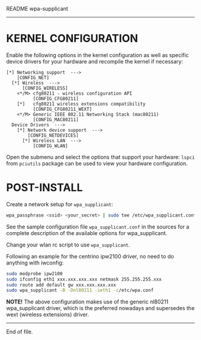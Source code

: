README wpa-supplicant

---


KERNEL CONFIGURATION
====================

Enable the following options in the kernel configuration as well as specific
device drivers for your hardware and recompile the kernel if necessary:

```
[*] Networking support  --->
    [CONFIG_NET]
  [*] Wireless  --->
      [CONFIG_WIRELESS]
    <*/M> cfg80211 - wireless configuration API
          [CONFIG_CFG80211]
    [*]   cfg80211 wireless extensions compatibility
          [CONFIG_CFG80211_WEXT]
    <*/M> Generic IEEE 802.11 Networking Stack (mac80211)
          [CONFIG_MAC80211]
  Device Drivers  --->
    [*] Network device support  --->
        [CONFIG_NETDEVICES]
      [*] Wireless LAN  --->
          [CONFIG_WLAN]
```

Open the submenu and select the options that support your hardware: `lspci`
from `pciutils` package can be used to view your hardware configuration.


POST-INSTALL
============

Create a network setup for `wpa_supplicant`:

```sh
wpa_passphrase <ssid> <your_secret> | sudo tee /etc/wpa_supplicant.conf
```

See the sample configuration file `wpa_supplicant.conf` in the sources for
a complete description of the available options for wpa_supplicant.

Change your wlan rc script to use `wpa_supplicant`.

Following an example for the centrino ipw2100 driver, no need to do
anything with iwconfig:

```sh
sudo modprobe ipw2100
sudo ifconfig eth1 xxx.xxx.xxx.xxx netmask 255.255.255.xxx
sudo route add default gw xxx.xxx.xxx.xxx
sudo wpa_supplicant -B -Dnl80211 -ieth1 -c/etc/wpa.conf
```

**NOTE!** The above configuration makes use of the generic nl80211
wpa_supplicant driver, which is the preferred nowadays and supersedes the
wext (wireless extensions) driver.


---

End of file.
